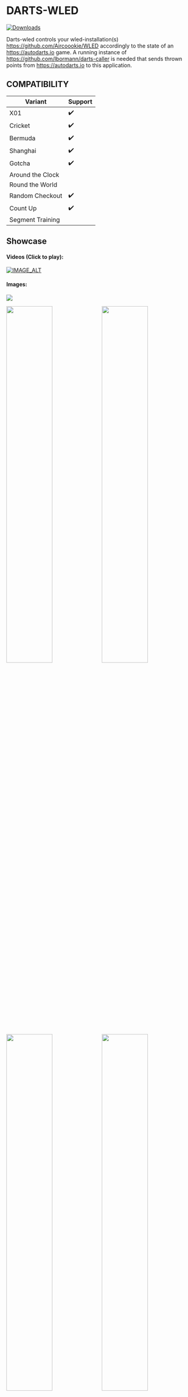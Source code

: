 # DARTS-WLED
[![Downloads](https://img.shields.io/github/downloads/lbormann/darts-wled/total.svg)](https://github.com/lbormann/darts-wled/releases/latest)

Darts-wled controls your wled-installation(s) https://github.com/Aircoookie/WLED accordingly to the state of an https://autodarts.io game. A running instance of https://github.com/lbormann/darts-caller is needed that sends thrown points from https://autodarts.io to this application.


## COMPATIBILITY

| Variant | Support |
| ------------- | ------------- |
| X01 | :heavy_check_mark: | 
| Cricket | :heavy_check_mark: | 
| Bermuda | :heavy_check_mark: | BASIC 
| Shanghai | :heavy_check_mark: | BASIC 
| Gotcha | :heavy_check_mark: | 
| Around the Clock |  | 
| Round the World |  | 
| Random Checkout | :heavy_check_mark: | 
| Count Up | :heavy_check_mark: | 
| Segment Training | | 

## Showcase

#### Videos (Click to play):
[![IMAGE_ALT](https://img.youtube.com/vi/fDXomw55vhI/hqdefault.jpg)](https://youtu.be/fDXomw55vhI)

#### Images:
<img src="https://github.com/lbormann/darts-wled/blob/main/showcase/1.jpg?raw=true">
<p float="left">
<img src="https://github.com/lbormann/darts-wled/blob/main/showcase/2.jpg?raw=true" width="49%">
<img src="https://github.com/lbormann/darts-wled/blob/main/showcase/3.jpg?raw=true" width="49%">
<img src="https://github.com/lbormann/darts-wled/blob/main/showcase/4.jpg?raw=true" width="49%">
<img src="https://github.com/lbormann/darts-wled/blob/main/showcase/5.jpg?raw=true" width="49%">
<img src="https://github.com/lbormann/darts-wled/blob/main/showcase/6.jpg?raw=true" width="49%">
<img src="https://github.com/lbormann/darts-wled/blob/main/showcase/7.jpg?raw=true" width="49%">
<img src="https://github.com/lbormann/darts-wled/blob/main/showcase/8.jpg?raw=true" width="49%">
<img src="https://github.com/lbormann/darts-wled/blob/main/showcase/9.jpg?raw=true" width="49%">
<img src="https://github.com/lbormann/darts-wled/blob/main/showcase/10.jpg?raw=true" width="49%">
</p>

## Best working and looking LED-Location

To find the best possible light-impression without causing problem to dart-recognition algorithmn, I tried different led-stripe positions: 
1. As main lighting (in a plasma lighting ring): It`s way too dark - ugly as my surround is black (It should be definitely better with a white one).
2. Around the plasma lighting ring (outside): Not really a light-effect at all, as light has nothing to shine at.
3. Around my surround: Works best and looks nice! But you need a bright background/wall.

I`ve tested 1.) with a white surround. It looks OK, but the recognition algorithmn can NOT handle this: When a led-effect is played it does not recognize pulling.. after pressing next to end the turn, the recognition stops completely and you need to restart your board.. To avoid this you can stop the board right after darts are thrown, play an effect and start the board again right after the effect ended. (Use a combination of arguments 'DU' and 'BSS' to accomplish this).

Moreover as a general impression: If the leds are too far away from wall the effect is not good. More far away = more bad - just ez like that.
In my experience the primary factor causing false-positive recognitions is an excessive high led-brightness; you should limit your leds to a certain power draw (ex. 2000 mA).

Here is my currrent Hardware-Setup (You can google prices yourself):
* Controller: 1x AZDelivery ESP32 D1 Mini
* Led-stripe: 1x BTF-Lighting SK6812 RGBNW 60leds/m - ~ 4.6m used (2m for the surround)
* Power adapter: 1x Mean Well LPV-100-5 60W 5V DC
* Cosmetic: 1x fowong 2m Selbstklebend Dichtungsband 12mm(B) x 12mm(D) x 4m(L) Schaumstoffband (to prevent visible leds)
* Connector: 4x Wago 221-612 Verbindungsklemme 2 Leiter mit Betätigungshebel 0,5-6 qmm (to easily connect cables)
* Connector: 2x 3 Pin LED Anschluss 10 mm Lötfreier LED Licht Anschluss (to easily connect led-stripe segments)



## INSTALL INSTRUCTION

### Desktop-OS: 

- If you're running a desktop-driven OS it's recommended to use [darts-hub](https://github.com/lbormann/darts-hub) as it takes care of starting, updating, configurating and managing multiple apps.


### Headless-OS:

- Download the appropriate executable in the release section.


### By Source: 

#### Setup python3

- Download and install python 3.x.x for your specific os.
- Download and install pip.


#### Get the project

    git clone https://github.com/lbormann/darts-wled.git

Go to download-directory and type:

    pip3 install -r requirements.txt



## RUN IT

### Prerequisite

* You need to have a running caller - https://github.com/lbormann/darts-caller - (latest version)
* You need to have a running WLED-Installation (0.11.0 at minimum required)

### Run by executable

#### Example: Windows 

Create a shortcut of the executable; right click on the shortcut -> select properties -> add arguments in the target input at the end of the text field.

Example: C:\Downloads\darts-wled.exe -WEPS "your-first-wled-ip" "your-second-wled-ip"

Save changes.
Click on the shortcut to start the application.


### Run by source

#### Example: Linux

    python3 darts-wled.py -WEPS "your-wled-ip"



### Arguments

- -CON / --connection [OPTIONAL] [Default: "127.0.0.1:8079"] 
- -WEPS / --wled_endpoints [REQUIRED] [MULTIPLE ENTRIES POSSIBLE] 
- -DU / --effect_duration [OPTIONAL] [Default: 0]
- -BSS / --board_stop_start [OPTIONAL] [Default: 0.0]
- -BRI / --effect_brightness [OPTIONAL] [Default: 175] [Possible values: 1 .. 255] 
- -HFO / --high_finish_on [OPTIONAL] [Default: None] [Possible values: 2 .. 170] 
- -HF / --high_finish_effects [OPTIONAL] [MULTIPLE ENTRIES POSSIBLE] [Default: None] [Possible values: See below] 
- -IDE / --idle_effect [OPTIONAL] [Default: "solid|lightgoldenrodyellow"] [Possible values: See below] 
- -G / --game_won_effects [OPTIONAL] [MULTIPLE ENTRIES POSSIBLE] [Default: None] [Possible values: See below] 
- -M / --match_won_effects [OPTIONAL] [MULTIPLE ENTRIES POSSIBLE] [Default: None] [Possible values: See below] 
- -B / --busted_effects [OPTIONAL] [MULTIPLE ENTRIES POSSIBLE] [Default: None] [Possible values: See below] 
- -PJ / --player_joined_effects [OPTIONAL] [MULTIPLE ENTRIES POSSIBLE] [Default: None] [Possible values: See below] 
- -PL / --player_left_effects [OPTIONAL] [MULTIPLE ENTRIES POSSIBLE] [Default: None] [Possible values: See below] 
- -S{0-180} / --score_{0-180}_effects [OPTIONAL] [MULTIPLE ENTRIES POSSIBLE] [Default: None] [Possible values: See below] 
- -A{1-12} / --score_area_{1-12}_effects [OPTIONAL] [MULTIPLE ENTRIES POSSIBLE] [Default: None] [Possible values: See below]
- -BSW / --board_stop_after_win [OPTIONAL] [Default: 1]
- -BSE / --board_stop_effect [OPTIONAL] [Default: None] [Possible values: See below] 
- -TE / --takeout_effect [OPTIONAL] [Default: None] [Possible values: See below] 
- -CE / --calibration_effect [OPTIONAL] [Default: None] [Possible values: See below]
- -DS{1-20} / --dart_score_{1-20}_effects [OPTIONAL] [MULTIPLE ENTRIES POSSIBLE] [Default: None] [Possible values: See below] 
- -DSBULL / --dart_score_BULL_effects [OPTIONAL] [Default: None] [Possible values: See below]



#### *`-CON / --connection`*

<p>Host address to data-feeder (darts-caller). By Default this is '127.0.0.1:8079' (means your local ip-address / usually you do NOT need to change this)</p>
    
#### *`-WEPS / --wled_endpoints`*

<p>IP to your WLED. You can define multiple entries. For example: '192.168.3.200' '192.168.3.201'. 
It is important to say that in case of multiple endpoints, the first one is treated as your primary endpoint which means it will be used to check if is idle state is returned. 
Moreover if you drive multiple WLEDS make sure you disable WLEDs Sync function.</p>

#### *`-DU / --effect_duration`*

<p>Duration (in seconds), after a triggered effect/preset/playlist will return to idle-effect. 
By default this is '0' (infinity duration = return to idle happens when you pull your darts)</p>

#### *`-BSS / --board_stop_start`*

<p>The app stops your board after thrown darts. 
When duration (-DU) pasts wled returns to idle and starts the board: Value '0.0' means no "stop-start" at all; values greater '0.0' declare how long the start should be delayed. 
    
For instance a value '0.3' delays the board-start for one third of second after wled switched back to idle. You can play around with that. 
In my tests '0.4' was an appropriate value.</p>

#### *`-BRI / --effect_brightness`*

<p>Brightness for WLED-effects. You can choose a value between '1' and '255'. 
By default this is 175.</p>

#### *`-HFO / --high_finish_on`*

<p>Define what a highfinish means for you. Choose a score-value between '2' and '170'. 
This value is relevant for argument '-HF'. 
By default this is not set = no effects for 'Highfinishes'.</p>

#### *`-HF / --high_finish_effects`*

<p>Controls your wled(s) when a high-finish occurs.
Define one effect/preset/playlist or a list. If you define a list, the program will randomly choose at runtime. 

Examples:<br>
Use Presets: "ps|1 ps|2"<br>
Use effect: "fire flicker"<br>
Use color: "solid|lightgoldenrodyellow"</p>

For more examples see below!

#### *`-IDE / --idle_effect`*

<p>Controls your wled(s) when dart-pulling occurs or a configurated duration pasts.
Define an effect/preset/playlist that gets triggered.

Examples:<br>
Use Presets: "ps|1 ps|2"<br>
Use effect: "fire flicker"<br>
Use color: "solid|lightgoldenrodyellow"</p>

For more examples see below!

#### *`-G / --game_won_effects`*

<p>Controls your wled(s) when a game won occurs.
Define one effect/preset/playlist or a list. If you define a list, the program will randomly choose at runtime. 

Examples:<br>
Use Presets: "ps|1 ps|2"<br>
Use effect: "fire flicker"<br>
Use color: "solid|lightgoldenrodyellow"</p>

For more examples see below!

#### *`-M / --match_won_effects`*

<p>Controls your wled(s) when a match won occurs.
Define one effect/preset/playlist or a list. If you define a list, the program will randomly choose at runtime.

Examples:<br>
Use Presets: "ps|1 ps|2"<br>
Use effect: "fire flicker"<br>
Use color: "solid|lightgoldenrodyellow"</p>

For more examples see below!

#### *`-B / --busted_effects`*

<p>Controls your wled(s) when a bust occurs.
Define one effect/preset/playlist or a list. If you define a list, the program will randomly choose at runtime.

Examples:<br>
Use Presets: "ps|1 ps|2"<br>
Use effect: "fire flicker"<br>
Use color: "solid|lightgoldenrodyellow"</p>

For more examples see below!

#### *`-PJ / --player_joined_effects`*

<p>Controls your wled(s) when a player-join occurs.
Define one effect/preset/playlist or a list. If you define a list, the program will randomly choose at runtime.

Examples:<br>
Use Presets: "ps|1 ps|2"<br>
Use effect: "fire flicker"<br>
Use color: "solid|lightgoldenrodyellow"</p>

For more examples see below!

#### *`-PL / --player_left_effects`*

<p>Controls your wled(s) when a player-left occurs.
Define one effect/preset/playlist or a list. If you define a list, the program will randomly choose at runtime.

Examples:<br>
Use Presets: "ps|1 ps|2"<br>
Use effect: "fire flicker"<br>
Use color: "solid|lightgoldenrodyellow"</p>

For more examples see below!

#### *`-S{0-180} / --score_{0-180}_effects`*

<p>Controls your wled(s) when a specific score occurs. You can define every score-value between 0 and 180.
Define one effect/preset/playlist or a list. If you define a list, the program will randomly choose at runtime.

Examples:<br>
Use Presets: "ps|1 ps|2"<br>
Use effect: "fire flicker"<br>
Use color: "solid|lightgoldenrodyellow"</p>

For more examples see below!

#### *`-A{1-12} / --score_area_{1-12}_effects`*

<p>Besides the definition of single score-values you can define up to 12 score-areas.
Define one effect/preset/playlist or a list. If you define a list, the program will randomly choose at runtime.

Examples:<br>
Use Presets: "ps|1 ps|2"<br>
Use effect: "fire flicker"<br>
Use color: "solid|lightgoldenrodyellow"</p>

For more examples see below!

#### *`-BSW / --board_stop_after_win`*

<p>Controles board stop behaviour after win. When activated, the board will be stoped after winning Leg or match</p>

#### *`-BSE / --board_stop_effect`*

<p>Controls your wled(s) when a board stop occurs during the match.
Define one effect/preset/playlist or a list. If you define a list, the program will randomly choose at runtime.

Examples:<br>
Use Presets: "ps|1 ps|2"<br>
Use effect: "fire flicker"<br>
Use color: "solid|lightgoldenrodyellow"</p>

For more examples see below!

#### *`-TOE / --takeout_effect`*

<p>Controls your wled(s) when a takeout will be performed or is wrongly triggered.
Define one effect/preset/playlist or a list. If you define a list, the program will randomly choose at runtime.

Examples:<br>
Use Presets: "ps|1 ps|2"<br>
Use effect: "fire flicker"<br>
Use color: "solid|lightgoldenrodyellow"</p>

For more examples see below!

#### *`-CE / --calibration_effect`*

<p>Controls your wled(s) when calibration will be performed.
Define one effect/preset/playlist or a list. If you define a list, the program will randomly choose at runtime.

Examples:<br>
Use Presets: "ps|1 ps|2"<br>
Use effect: "fire flicker"<br>
Use color: "solid|lightgoldenrodyellow"</p>

For more examples see below!

#### *`-OFF / --wled_off`*

<p>Controls your wled(s) and turns it off when match has ended.
1/true will activate the feature</p>

#### *`-DS{1-20} / --dart_score_{1-20}_effects`*

<p>Controls your wled(s) when a specific score for single darts occurs. You can define every score-value between 1 and 20.
Define one effect/preset/playlist or a list. If you define a list, the program will randomly choose at runtime.
--call_single_dart must be set for the caller

Examples:<br>
Use Presets: "ps|1 ps|2"<br>
Use effect: "fire flicker"<br>
Use color: "solid|lightgoldenrodyellow"</p>

For more examples see below!

#### *`-DSBULL / --dart_score_BULL_effects`*

<p>Controls your wled(s) when Bull or single bull was thrown. You can define every score-value between 1 and 20.
Define one effect/preset/playlist or a list. If you define a list, the program will randomly choose at runtime.
--call_single_dart must be set for the caller

Examples:<br>
Use Presets: "ps|1 ps|2"<br>
Use effect: "fire flicker"<br>
Use color: "solid|lightgoldenrodyellow"</p>

For more examples see below!



_ _ _ _ _ _ _ _ _ _


#### Examples: 


| Argument | [condition] | effect 1 | effect 2 | effect 3 | ... |
| --  | -- | -- | --  | -- | -- | 
|-B |  | solid\\|red1 | solid\\|blue2 | | | |
|-A1 | 0-15 | 1\\|s255\\|i255\\|green1\\|red2 | solid\\|red1 | breathe\\|yellow1\\|blue2\\|s170\\|i40 | | |
|-A2 | 16-60 | ps\\|3 | | | 

The first argument-definition shows the event 'Busted': Busting will result in playing one of the 2 defined effects: solid (red) and solid (blue).

The second argument-definition shows a 'score-area': recognized scores between 0 and 15 will result in playing one of the 3 effects: blink (ID: 1), breathe or solid. For every of those effects we defined different colors, speeds and intensities; only the effect-name/effect-ID is required; everything else is an option.

The third argument-definition shows a 'score-area': recognized scores between 16 and 60 result in playing preset (or playlist) 3.

* To set a preset or playlists, use the displayed ID in WLED! Moreover you can set a custom duration (Except -IDE)

    syntax: **"ps|{ID}|{seconds}"**

* To set an effect, use an wled-effect-name or the corresponding ID (https://github.com/Aircoookie/WLED/wiki/List-of-effects-and-palettes):

    syntax: **"{'effect-name' or 'effect-ID'}|{primary-color-name}|{secondary-color-name}|{tertiary-color-name}"**

* To set effect- speed, intensity, palette, duration (Except -IDE)

    syntax: **"{'effect-name' or 'effect-ID'}|s{1-255}|i{1-255}|p{palette-ID}|d{seconds}"**

* For color-name usage, validate that the color-name you want is available in the list!

    validate here: **https://github.com/lbormann/darts-wled/blob/main/colors.txt**

* To set an random effect, use 'x' or 'X' as effect-id

    syntax: **"x"**

* If don't understand have a look at the example file!

    learn at: **start.bat**




## Community-Profiles

| Argument | Tullaris#4778 | wusaaa#0578 | Sini#8190
| --  | -- | -- | -- |
| HF (Highfinish) | fire flicker | 4 87 26 29 93 42 64 | ps\\|1 ps\\|2 |
| IDE (Idle) | solid\\|lightgoldenrodyellow | solid\\|lightgoldenrodyellow | ps\\|10 |
| G (Game-won) | colorloop | 4 87 26 29 93 42 64 | ps\\|9 ps\\|11 |
| M (Match-won) | running\\|orange\\|red1 | 4 87 26 29 93 42 64 | ps\\|3 ps\\|4 |
| B (Busted) | fire 2012 | solid\\|red1 | ps\\|20 ps\\|21 |
| S0 (score 0) | breathe\\|orange\\|red1 | | ps\\|5 ps\\|6 |
| S3 (Score 3) | running | | |
| S26 (Score 26) | dynamic | | ps\\|7 ps\\|8 |
| S135 (Score 135) | | 78 9 | |
| S140 (Score 140) | | 81 | |
| S144 (Score 144) | | 78 9 | |
| S153 (Score 153) | | 78 9 | |
| S162 (Score 162) | | 78 9 | |
| S171 (Score 171) | | 78 9 | |
| S180 (Score 180) | rainbow | 78 9 | ps\\|12 ps\\|13 |
| A1 (Area 1) | 0-14 solid\\|deeppink1 | 0-30 solid\\|orange | 0-25 ps\\|14 ps\\|15 |
| A2 (Area 2) | 15-29 solid\\|blue | 31-60 solid\\|orange1 | 27-59 ps\\|16 ps\\|18 |
| A3 (Area 3) | 30-44 solid\\|deepskyblue1 | 61-90 solid\\|yellow1 | 60-99 ps\\|17 ps\\|19 |
| A4 (Area 4) | 45-59 solid\\|green | 91-120 solid\\|olivedrab4 | 100-179 ps\\|22 ps\\|23 |
| A5 (Area 5) | 60-74 solid\\|chartreuse1 | 121-150 solid\\|olivedrab1 | |
| A6 (Area 6) | 75-89 solid\\|brick | | |
| A7 (Area 7) | 90-104 solid\\|tomato1 | | |
| A8 (Area 8) | 105-119 solid\\|tan1 | | |
| A9 (Area 9) | 120-134 solid\\|yellow1 | | |
| A10 (Area 10) | 135-149 solid\\|purple1 | | |
| A11 (Area 11) | 150-164 solid\\|orange | | |
| A12 (Area 12) | 165-180 solid\\|red1 | | |

Moreover you can find ready-to-go wled-presets in the community-folder; You can restore a preset-file in wled-ui.



## !!! IMPORTANT !!!

This application requires a running instance of darts-caller https://github.com/lbormann/darts-caller


## LAST WORDS

Make sure your wled(s) are working ;)
Thanks to Timo for awesome https://autodarts.io. It will be huge!

